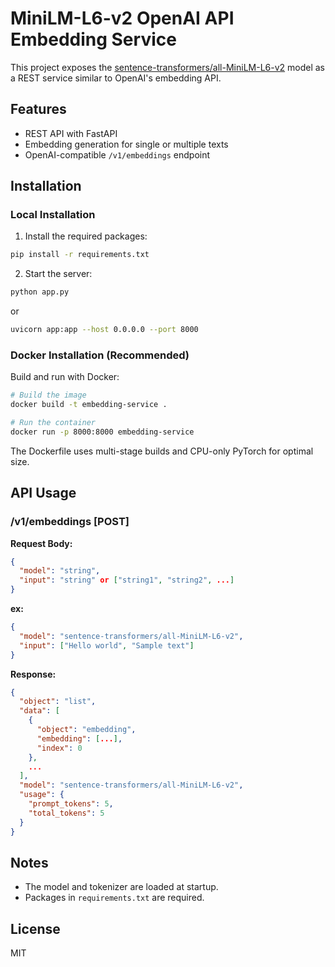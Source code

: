 # MiniLM-L6-v2 OpenAI API Embedding Service

This project exposes the [sentence-transformers/all-MiniLM-L6-v2](https://huggingface.co/sentence-transformers/all-MiniLM-L6-v2) model as a REST service similar to OpenAI's embedding API.

## Features
- REST API with FastAPI
- Embedding generation for single or multiple texts
- OpenAI-compatible `/v1/embeddings` endpoint

## Installation

### Local Installation

1. Install the required packages:

```bash
pip install -r requirements.txt
```

2. Start the server:

```bash
python app.py
```

or

```bash
uvicorn app:app --host 0.0.0.0 --port 8000
```

### Docker Installation (Recommended)

Build and run with Docker:

```bash
# Build the image
docker build -t embedding-service .

# Run the container
docker run -p 8000:8000 embedding-service
```

The Dockerfile uses multi-stage builds and CPU-only PyTorch for optimal size.

## API Usage

### /v1/embeddings [POST]

**Request Body:**
```json
{
  "model": "string",
  "input": "string" or ["string1", "string2", ...]
}
```

**ex:**
```json
{
  "model": "sentence-transformers/all-MiniLM-L6-v2",
  "input": ["Hello world", "Sample text"]
}
```

**Response:**
```json
{
  "object": "list",
  "data": [
    {
      "object": "embedding",
      "embedding": [...],
      "index": 0
    },
    ...
  ],
  "model": "sentence-transformers/all-MiniLM-L6-v2",
  "usage": {
    "prompt_tokens": 5,
    "total_tokens": 5
  }
}
```

## Notes
- The model and tokenizer are loaded at startup.
- Packages in `requirements.txt` are required.

## License
MIT
